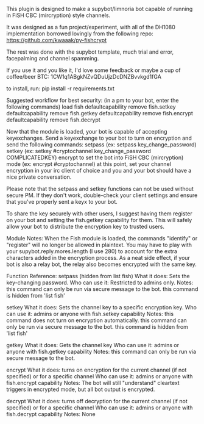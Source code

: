This plugin is designed to make a supybot/limnoria bot capable of running in FiSH CBC (mircryption) style channels.

It was designed as a fun project/experiment, with all of the DH1080 implementation borrowed lovingly from the following repo:
https://github.com/kwaaak/py-fishcrypt

The rest was done with the supybot template, much trial and error, facepalming and channel spamming.

If you use it and you like it, I'd love some feedback or maybe a cup of coffee/beer
BTC: 1CW1q1ABgkNZvQDuUjzDcDNZBvvkgd1fGA

to install, run:
pip install -r requirements.txt

Suggested workflow for best security:
(in a pm to your bot, enter the following commands)
load fish
defaultcapability remove fish.setkey
defaultcapability remove fish.getkey
defaultcapability remove fish.encrypt
defaultcapability remove fish.decrypt

Now that the module is loaded, your bot is capable of accepting keyexchanges. Send a keyexchange to your bot to turn on encryption and send the following commands:
setpass <your password here> (ex: setpass key_change_password)
setkey <channel> <password> <encryption key> (ex: setkey #cryptochannel key_change_password COMPLICATEDKEY)
encrypt <channel> to set the bot into FiSH CBC (mircryption) mode (ex: encrypt #cryptochannel)
at this point, set your channel encryption in your irc client of choice and you and your bot should have a nice private conversation.

Please note that the setpass and setkey functions can not be used without secure PM. If they don't work, double-check your client settings and ensure that you've properly sent a keyx to your bot.

To share the key securely with other users, I suggest having them register on your bot and setting the fish.getkey capability for them. This will safely allow your bot to distribute the encryption key to trusted users.

Module Notes:
When the Fish module is loaded, the commands "identify" or "register" will no longer be allowed in plaintext.
You may have to play with your supybot.reply.mores.length (I use 280) to account for the extra characters added in the encryption process.
As a neat side effect, if your bot is also a relay bot, the relay also becomes encrypted with the same key.

Function Reference:
setpass <password> (hidden from list fish)
What it does: Sets the key-changing password.
Who can use it: Restricted to admins only.
Notes: this command can only be run via secure message to the bot. 
       this command is hidden from 'list fish'

setkey <channel> <password> <encryption key>
What it does: Sets the channel key to a specific encryption key.
Who can use it: admins or anyone with fish.setkey capability
Notes: this command does not turn on encryption automatically.
       this command can only be run via secure message to the bot.
       this command is hidden from 'list fish'

getkey <channel>
What it does: Gets the channel key
Who can use it: admins or anyone with fish.getkey capability
Notes: this command can only be run via secure message to the bot.

encrypt <channel>
What it does: turns on encryption for the current channel (if not specified) or for a specific channel
Who can use it: admins or anyone with fish.encrypt capability
Notes: The bot will still "understand" cleartext triggers in encrypted mode, but all bot output is encrypted.

decrypt <channel>
What it does: turns off decryption for the current channel (if not specified) or for a specific channel
Who can use it: admins or anyone with fish.decrypt capability
Notes: None



